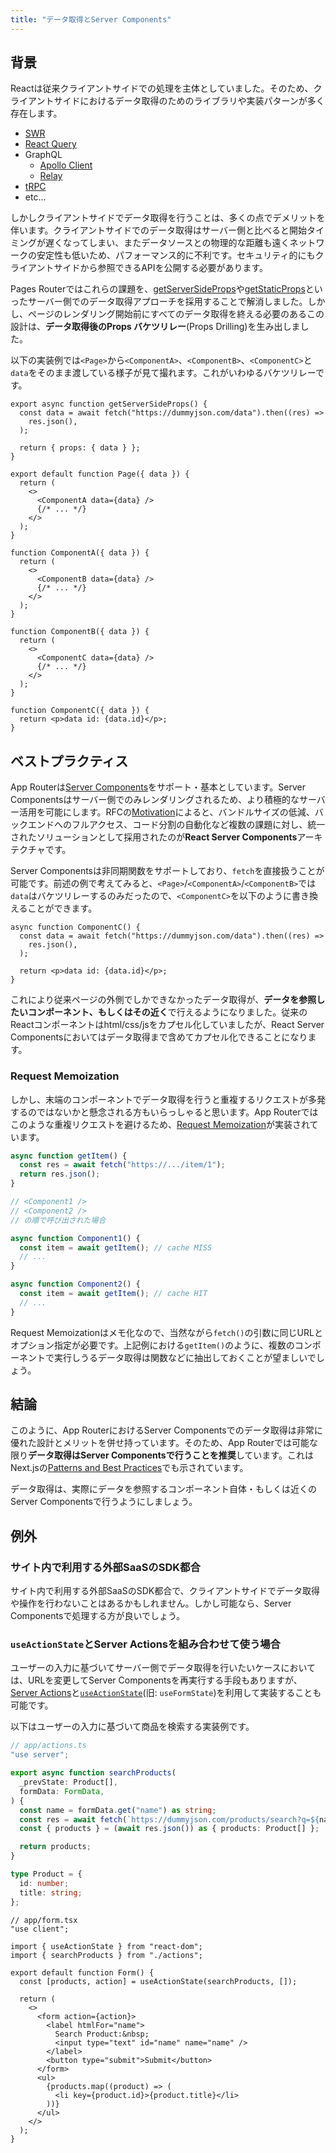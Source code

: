 ```yaml
---
title: "データ取得とServer Components"
---
```


## 背景

Reactは従来クライアントサイドでの処理を主体としていました。そのため、クライアントサイドにおけるデータ取得のためのライブラリや実装パターンが多く存在します。

- [SWR](https://swr.vercel.app/)
- [React Query](https://react-query.tanstack.com/)
- GraphQL
  - [Apollo Client](https://www.apollographql.com/docs/react/)
  - [Relay](https://relay.dev/)
- [tRPC](https://trpc.io/)
- etc...

しかしクライアントサイドでデータ取得を行うことは、多くの点でデメリットを伴います。クライアントサイドでのデータ取得はサーバー側と比べると開始タイミングが遅くなってしまい、またデータソースとの物理的な距離も遠くネットワークの安定性も低いため、パフォーマンス的に不利です。セキュリティ的にもクライアントサイドから参照できるAPIを公開する必要があります。

Pages Routerではこれらの課題を、[getServerSideProps](https://nextjs.org/docs/pages/building-your-application/data-fetching/get-server-side-props)や[getStaticProps](https://nextjs.org/docs/pages/building-your-application/data-fetching/get-static-props)といったサーバー側でのデータ取得アプローチを採用することで解消しました。しかし、ページのレンダリング開始前にすべてのデータ取得を終える必要のあるこの設計は、**データ取得後のProps バケツリレー**(Props Drilling)を生み出しました。

以下の実装例では`<Page>`から`<ComponentA>`、`<ComponentB>`、`<ComponentC>`と`data`をそのまま渡している様子が見て撮れます。これがいわゆるバケツリレーです。

```tsx
export async function getServerSideProps() {
  const data = await fetch("https://dummyjson.com/data").then((res) =>
    res.json(),
  );

  return { props: { data } };
}

export default function Page({ data }) {
  return (
    <>
      <ComponentA data={data} />
      {/* ... */}
    </>
  );
}

function ComponentA({ data }) {
  return (
    <>
      <ComponentB data={data} />
      {/* ... */}
    </>
  );
}

function ComponentB({ data }) {
  return (
    <>
      <ComponentC data={data} />
      {/* ... */}
    </>
  );
}

function ComponentC({ data }) {
  return <p>data id: {data.id}</p>;
}
```

## ベストプラクティス

App Routerは[Server Components](https://nextjs.org/docs/app/building-your-application/rendering/server-components)をサポート・基本としています。Server Componentsはサーバー側でのみレンダリングされるため、より積極的なサーバー活用を可能にします。RFCの[Motivation](https://github.com/reactjs/rfcs/blob/main/text/0188-server-components.md#motivation)によると、バンドルサイズの低減、バックエンドへのフルアクセス、コード分割の自動化など複数の課題に対し、統一されたソリューションとして採用されたのが**React Server Components**アーキテクチャです。

Server Componentsは非同期関数をサポートしており、`fetch`を直接扱うことが可能です。前述の例で考えてみると、`<Page>`/`<ComponentA>`/`<ComponentB>`では`data`はバケツリレーするのみだったので、`<ComponentC>`を以下のように書き換えることができます。

```tsx
async function ComponentC() {
  const data = await fetch("https://dummyjson.com/data").then((res) =>
    res.json(),
  );

  return <p>data id: {data.id}</p>;
}
```

これにより従来ページの外側でしかできなかったデータ取得が、**データを参照したいコンポーネント、もしくはその近く**で行えるようになりました。従来のReactコンポーネントはhtml/css/jsをカプセル化していましたが、React Server Componentsにおいてはデータ取得まで含めてカプセル化できることになります。

### Request Memoization

しかし、末端のコンポーネントでデータ取得を行うと重複するリクエストが多発するのではないかと懸念される方もいらっしゃると思います。App Routerではこのような重複リクエストを避けるため、[Request Memoization](https://nextjs.org/docs/app/building-your-application/caching#request-memoization)が実装されています。

```ts
async function getItem() {
  const res = await fetch("https://.../item/1");
  return res.json();
}

// <Component1 />
// <Component2 />
// の順で呼び出された場合

async function Component1() {
  const item = await getItem(); // cache MISS
  // ...
}

async function Component2() {
  const item = await getItem(); // cache HIT
  // ...
}
```

Request Memoizationはメモ化なので、当然ながら`fetch()`の引数に同じURLとオプション指定が必要です。上記例における`getItem()`のように、複数のコンポーネントで実行しうるデータ取得は関数などに抽出しておくことが望ましいでしょう。

## 結論

このように、App RouterにおけるServer Componentsでのデータ取得は非常に優れた設計とメリットを併せ持っています。そのため、App Routerでは可能な限り**データ取得はServer Componentsで行うことを推奨**しています。これはNext.jsの[Patterns and Best Practices](https://nextjs.org/docs/app/building-your-application/data-fetching/patterns#fetching-data-on-the-server)でも示されています。

データ取得は、実際にデータを参照するコンポーネント自体・もしくは近くのServer Componentsで行うようにしましょう。

## 例外

### サイト内で利用する外部SaaSのSDK都合

サイト内で利用する外部SaaSのSDK都合で、クライアントサイドでデータ取得や操作を行わないことはあるかもしれません。しかし可能なら、Server Componentsで処理する方が良いでしょう。

### `useActionState`とServer Actionsを組み合わせて使う場合

ユーザーの入力に基づいてサーバー側でデータ取得を行いたいケースにおいては、URLを変更してServer Componentsを再実行する手段もありますが、[Server Actions](https://nextjs.org/docs/app/building-your-application/data-fetching/server-actions-and-mutations)と[`useActionState`](https://react.dev/reference/react/useActionState)(旧: `useFormState`)を利用して実装することも可能です。

以下はユーザーの入力に基づいて商品を検索する実装例です。

```ts
// app/actions.ts
"use server";

export async function searchProducts(
  _prevState: Product[],
  formData: FormData,
) {
  const name = formData.get("name") as string;
  const res = await fetch(`https://dummyjson.com/products/search?q=${name}`);
  const { products } = (await res.json()) as { products: Product[] };

  return products;
}

type Product = {
  id: number;
  title: string;
};
```

```tsx
// app/form.tsx
"use client";

import { useActionState } from "react-dom";
import { searchProducts } from "./actions";

export default function Form() {
  const [products, action] = useActionState(searchProducts, []);

  return (
    <>
      <form action={action}>
        <label htmlFor="name">
          Search Product:&nbsp;
          <input type="text" id="name" name="name" />
        </label>
        <button type="submit">Submit</button>
      </form>
      <ul>
        {products.map((product) => (
          <li key={product.id}>{product.title}</li>
        ))}
      </ul>
    </>
  );
}
```
